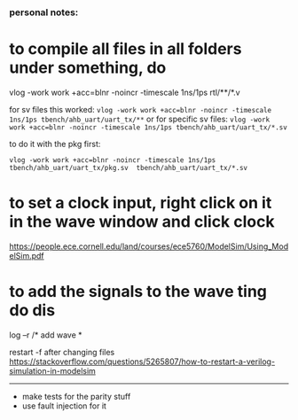 ### personal notes:

# to compile all files in all folders under something, do

 vlog -work work +acc=blnr -noincr -timescale 1ns/1ps rtl/**/*.v

 for sv files this worked:
  `vlog -work work +acc=blnr -noincr -timescale 1ns/1ps tbench/ahb_uart/uart_tx/**`
  or for specific sv files:
  `vlog -work work +acc=blnr -noincr -timescale 1ns/1ps tbench/ahb_uart/uart_tx/*.sv`

  to do it with the pkg first:

  `vlog -work work +acc=blnr -noincr -timescale 1ns/1ps tbench/ahb_uart/uart_tx/pkg.sv  tbench/ahb_uart/uart_tx/*.sv`

# to set a clock input, right click on it in the wave window and click clock

https://people.ece.cornell.edu/land/courses/ece5760/ModelSim/Using_ModelSim.pdf

# to add the signals to the wave ting do dis

log –r /*
add wave *



restart -f after changing files https://stackoverflow.com/questions/5265807/how-to-restart-a-verilog-simulation-in-modelsim



-----------------------------
- make tests for the parity stuff
- use fault injection for it